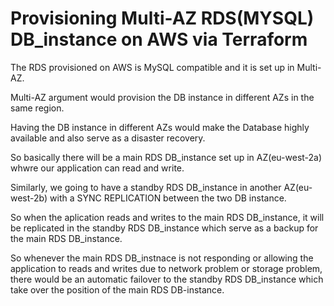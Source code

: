 # Provisioning Multi-AZ RDS(MYSQL) DB_instance on AWS via Terraform

The RDS provisioned on AWS is MySQL compatible and it is set up in Multi-AZ.

Multi-AZ argument would provision the DB instance in different AZs in the same region.

Having the DB instance in different AZs would make the Database highly available and also serve as a disaster recovery.

So basically there will be a main RDS DB_instance set up in AZ(eu-west-2a) whwre our application can read and write.

Similarly, we going to have a standby RDS DB_instance in another AZ(eu-west-2b) with a SYNC REPLICATION between the two DB instance.

So when the aplication reads and writes to the main RDS DB_instance, it will be replicated in the standby RDS DB_instance which serve as a backup for the main RDS DB_instance.

So whenever the main RDS DB_instnace is not responding or allowing the application to reads and writes due to network problem or storage problem, there would be an automatic failover to the standby RDS DB_instance which take over the position of the main RDS DB-instance.
